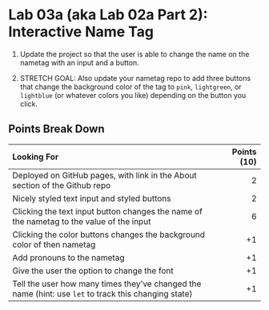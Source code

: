 Lab 03a (aka Lab 02a Part 2): Interactive Name Tag
===

1) Update the project so that the user is able to change the name on the nametag with an input and a button.

1) STRETCH GOAL: Also update your nametag repo to add three buttons that change the background color of the tag to `pink`, `lightgreen`, or `lightblue` (or whatever colors you like) depending on the button you click.

## Points Break Down

Looking For | Points (10)
:--|--:
Deployed on GitHub pages, with link in the About section of the Github repo | 2
Nicely styled text input and styled buttons | 2
Clicking the text input button changes the name of the nametag to the value of the input | 6
Clicking the color buttons changes the background color of then nametag | +1
Add pronouns to the nametag | +1
Give the user the option to change the font | +1
Tell the user how many times they've changed the name (hint: use `let` to track this changing state) | +1
